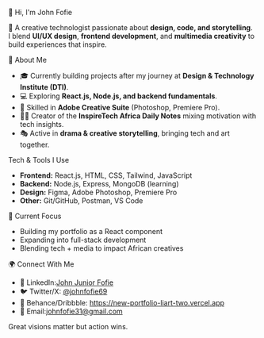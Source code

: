  👋 Hi, I'm John Fofie  

🚀 A creative technologist passionate about **design, code, and storytelling**.  
I blend **UI/UX design**, **frontend development**, and **multimedia creativity** to build experiences that inspire.



 🌟 About Me  
- 🎓 Currently building projects after my journey at **Design & Technology Institute (DTI)**.  
- 💻 Exploring **React.js, Node.js, and backend fundamentals**.  
- 🎨 Skilled in **Adobe Creative Suite** (Photoshop, Premiere Pro).  
- ✍🏽 Creator of the **InspireTech Africa Daily Notes**  mixing motivation with tech insights.  
- 🎭 Active in **drama & creative storytelling**, bringing tech and art together.  



Tech & Tools I Use  
- **Frontend:** React.js, HTML, CSS, Tailwind, JavaScript  
- **Backend:** Node.js, Express, MongoDB (learning)  
- **Design:** Figma, Adobe Photoshop, Premiere Pro  
- **Other:** Git/GitHub, Postman, VS Code  



 📌 Current Focus  
- Building my portfolio as a React component  
- Expanding into full-stack development
- Blending tech + media to impact African creatives  



 🌍 Connect With Me  
- 💼 LinkedIn:[John Junior Fofie ](https://www.linkedin.com/in/john-junior-fofie-6371ab353?utm_source=share&utm_campaign=share_via&utm_content=profile&utm_medium=ios_app)
- 🐦 Twitter/X: [@johnfofie69 ](https://x.com/johnfofie69?s=11) 
- 🎨 Behance/Dribbble: https://new-portfolio-liart-two.vercel.app 
- 📧 Email:johnfofie31@gmail.com   

Great visions matter  but action wins. 
